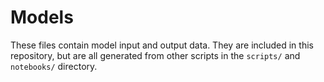 # Models

These files contain model input and output data. They are included in
this repository, but are all generated from other scripts in the
``scripts/`` and ``notebooks/`` directory.